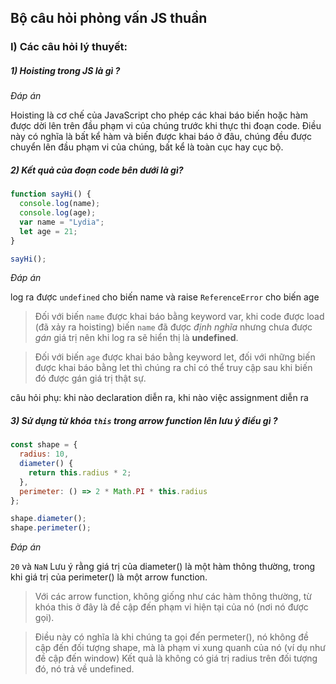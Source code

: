 ## Bộ câu hỏi phỏng vấn JS thuần 
### I) Các câu hỏi lý thuyết:
##### 1) Hoisting trong JS là gì ?
*Đáp án*

Hoisting là cơ chế của JavaScript cho phép các khai báo biến hoặc hàm được dời lên trên đầu phạm vi của chúng trước khi thực thi đoạn code.
Điều này có nghĩa là bất kể hàm và biến được khai báo ở đâu, chúng đều được chuyển lên đầu phạm vi của chúng, bất kể là toàn cục hay cục bộ.

##### 2) Kết quả của đoạn code bên dưới là gì? 

```js
function sayHi() {
  console.log(name);
  console.log(age);
  var name = "Lydia";
  let age = 21;
}

sayHi();
```

*Đáp án*

log ra được `undefined` cho biến name và raise `ReferenceError` cho biến age 

> Đối với biến `name` được khai báo bằng keyword var, khi code được load (đã xảy ra hoisting) biến `name` đã được *định nghĩa* nhưng chưa được *gán* giá trị nên khi log ra sẽ hiển thị là **undefined**.

> Đối với biến `age` được khai báo bằng keyword let, đối với những biến được khai báo bằng let thì chúng ra chỉ có thể truy cập sau khi biến đó được gán giá trị thật sự.

câu hỏi phụ: khi nào declaration diễn ra, khi nào việc assignment diễn ra 

##### 3) Sử dụng từ khóa `this` trong arrow function lên lưu ý điều gì ? 

```js
const shape = {
  radius: 10,
  diameter() {
    return this.radius * 2;
  },
  perimeter: () => 2 * Math.PI * this.radius
};

shape.diameter();
shape.perimeter();
```

*Đáp án*

`20` và `NaN`
Lưu ý rằng giá trị của diameter() là một hàm thông thường, trong khi giá trị của perimeter() là một arrow function.

> Với các arrow function, không giống như các hàm thông thường, từ khóa this ở đây là đề cập đến phạm vi hiện tại của nó (nơi nó được gọi).

> Điều này có nghĩa là khi chúng ta gọi đến permeter(), nó không đề cập đến đối tượng shape, mà là phạm vi xung quanh của nó (ví dụ như đề cập đến window)
> Kết quả là không có giá trị radius trên đối tượng đó, nó trả về undefined.


